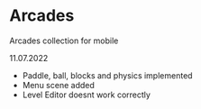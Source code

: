 # Arcades
Arcades collection for mobile

11.07.2022
- Paddle, ball, blocks and physics implemented
- Menu scene added
- Level Editor doesnt work correctly